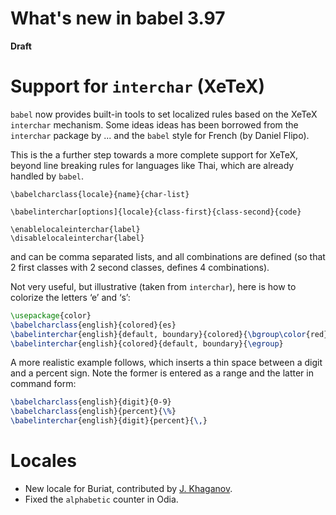 # What's new in babel 3.97

**Draft**

# Support for `interchar` (XeTeX)

`babel` now provides built-in tools to set localized rules based on the
XeTeX `interchar` mechanism. Some ideas ideas has been borrowed from the
`interchar` package by ... and the `babel` style for French (by Daniel
Flipo). 

This is the a further step towards a more complete support for XeTeX,
beyond line breaking rules for languages like Thai, which are already
handled by `babel`.

```
\babelcharclass{locale}{name}{char-list}

\babelinterchar[options]{locale}{class-first}{class-second}{code}
  
\enablelocaleinterchar{label}
\disablelocaleinterchar{label}
```
<class-first> and <class-second> can be comma separated lists, and all
combinations are defined (so that 2 first classes with 2 second
classes, defines 4 combinations).

Not very useful, but illustrative (taken from `interchar`), here is how
to colorize the letters ‘e’ and ‘s’:
```tex
\usepackage{color}
\babelcharclass{english}{colored}{es}
\babelinterchar{english}{default, boundary}{colored}{\bgroup\color{red}}
\babelinterchar{english}{colored}{default, boundary}{\egroup}
```

A more realistic example follows, which inserts a thin space
between a digit and a percent sign. Note the former is entered as a
range and the latter in command form:
```tex
\babelcharclass{english}{digit}{0-9}
\babelcharclass{english}{percent}{\%}
\babelinterchar{english}{digit}{percent}{\,}
```

# Locales

* New locale for Buriat, contributed by [J. Khaganov](https://github.com/ponte-vecchio/).
* Fixed the `alphabetic` counter in Odia.
